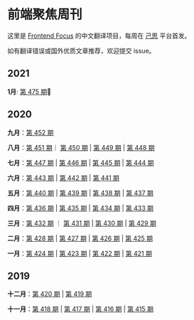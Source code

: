 # 前端聚焦周刊

这里是 [Frontend Focus](https://frontendfoc.us/latest) 的中文翻译项目，每周在 [己思](https://ohmyrss.com/?fef) 平台首发。

如有翻译错误或国外优质文章推荐，欢迎提交 issue。

## 2021
**1月**: [第 475 期](docs/issue-475.md):high_brightness:

## 2020

**九月**：[第 452 期](docs/issue-452.md)

**八月**：[第 451 期](docs/issue-451.md)｜ [第 450 期](docs/issue-450.md) | [第 449 期](docs/issue-449.md) | [第 448 期](docs/issue-448.md)

**七月**：[第 447 期](docs/issue-447.md) | [第 446 期](docs/issue-446.md) | [第 445 期](docs/issue-445.md) | [第 444 期](docs/issue-444.md)

**六月**：[第 443 期](docs/issue-433.md) | [第 442 期](docs/issue-442.md) | [第 441 期](docs/issue-441.md)

**五月**：[第 440 期](docs/issue-440.md) | [第 439 期](docs/issue-439.md) | [第 438 期](docs/issue-438.md) | [第 437 期](docs/issue-437.md) 

**四月**：[第 436 期](docs/issue-436.md) | [第 435 期](docs/issue-435.md) | [第 434 期](docs/issue-434.md) | [第 433 期](docs/issue-443.md)

**三月**：[第 432 期](docs/issue-432.md) ｜ [第 431 期](docs/issue-431.md) | [第 430 期](docs/issue-430.md) | [第 429 期](docs/issue-429.md)

**二月**：[第 428 期](docs/issue-428.md) | [第 427 期](docs/issue-427.md) | [第 426 期](docs/issue-426.md) | [第 425 期](docs/issue-425.md)

**一月**：[第 424 期](docs/issue-424.md) | [第 423 期](docs/issue-423.md) | [第 422 期](docs/issue-422.md) | [第 421 期](docs/issue-421.md)

## 2019

**十二月**：[第 420 期](docs/issue-420.md) | [第 419 期](docs/issue-419.md)

**十一月**：[第 418 期](docs/issue-418.md) | [第 417 期](docs/issue-417.md) | [第 416 期](docs/issue-416.md) | [第 415 期](docs/issue-415.md)
